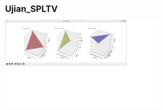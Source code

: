 # Ujian_SPLTV
![alt text](https://github.com/adjippp/Ujian_SPLTV/blob/master/ScreenshotUjian%20SPLTV.png)
